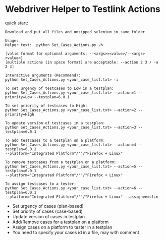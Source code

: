 Webdriver Helper to Testlink Actions
====================================

quick start:

    Download and put all files and unzipped selenium in same folder

    Usage:
    Helper text:  python Set_Cases_Actions.py -h

    [valid format for optional arguments: --<args>=<value>/--<args> <value>]
    [multiple actions (in space format) are acceptable: --action 2 3 / -a 2 3]

    Interactive arguments (Recommend):
    python Set_Cases_Actions.py <your_case_list.txt> -i

    To set urgency of testcases to Low in a testplan:
    python Set_Cases_Actions.py <your_case_list.txt> --action=1 --priority=Low --testplan=6.0.1

    To set priority of testcases to High:
    python Set_Cases_Actions.py <your_case_list.txt> --action=2 --priority=High

    To update version of testcases in a testplan:
    python Set_Cases_Actions.py <your_case_list.txt> --action=3 --testplan=6.0.1

    To add testcases to a testplan on a platform:
    python Set_Cases_Actions.py <your_case_list.txt> --action=4 --testplan=6.0.1
    --platform="Integrated Platform"/''/"Firefox + Linux"

    To remove testcases from a testplan on a platform:
    python Set_Cases_Actions.py <your_case_list.txt> --action=5 --testplan=6.0.1
    --platform="Integrated Platform"/''/"Firefox + Linux"

    To assign testcases to a tester:
    python Set_Cases_Actions.py <your_case_list.txt> --action=6 --testplan=6.0.1
    --platform="Integrated Platform"/''/"Firefox + Linux" --assignee=clin


 - Set urgency of cases (plan-based)
 - Set priority of cases (case-based)
 - Update version of cases in testplan
 - Add/Remove cases for a testplan on a platform
 - Assign cases on a platform to tester in a testplan
 - You need to specify your cases id in a file, may with comment

